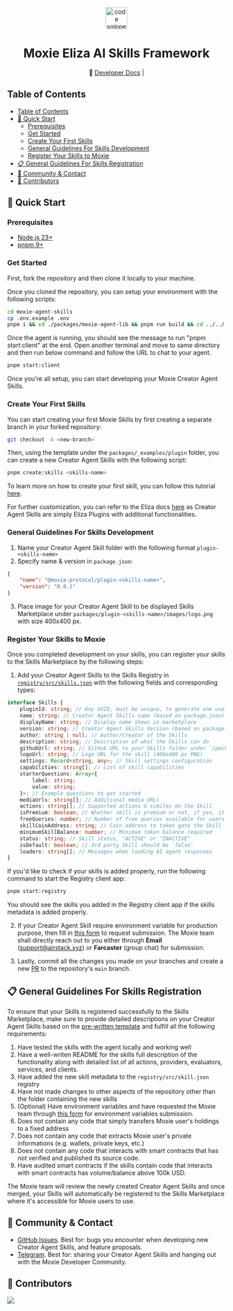<div align="center">
<a align="center" href="https://moxie.xyz" target="_blank">
    <img src="./assets/logo.avif" alt="code snippets" height=50/>
  </a>
  <h1 align="center">Moxie Eliza AI Skills Framework</h1>

📖 [Developer Docs](https://developer.moxie.xyz/) |

</div>

## Table of Contents

- [Table of Contents](#table-of-contents)
- [🚀 Quick Start](#-quick-start)
    - [Prerequisites](#prerequisites)
    - [Get Started](#get-started)
    - [Create Your First Skills](#create-your-first-skills)
    - [General Guidelines For Skills Development](#general-guidelines-for-skills-development)
    - [Register Your Skills to Moxie](#register-your-skills-to-moxie)
- [📋 General Guidelines For Skills Registration](#-general-guidelines-for-skills-registration)
- [💬 Community \& Contact](#-community--contact)
- [👥 Contributors](#-contributors)

## 🚀 Quick Start

### Prerequisites

- [Node.js 23+](https://docs.npmjs.com/downloading-and-installing-node-js-and-npm)
- [pnpm 9+](https://pnpm.io/installation)

### Get Started

First, fork the repository and then clone it locally to your machine.

Once you cloned the repository, you can setup your environment with the following scripts:

```bash
cd moxie-agent-skills
cp .env.example .env
pnpm i && cd ./packages/moxie-agent-lib && pnpm run build && cd ../../ && pnpm build && pnpm start
```

Once the agent is running, you should see the message to run "pnpm start:client" at the end.
Open another terminal and move to same directory and then run below command and follow the URL to chat to your agent.

```bash
pnpm start:client
```

Once you're all setup, you can start developing your Moxie Creator Agent Skills.

### Create Your First Skills

You can start creating your first Moxie Skills by first creating a separate branch in your forked repository:

```sh
git checkout -b <new-branch>
```

Then, using the template under the `packages/_examples/plugin` folder, you can create a new Creator Agent Skills with the following script:

```sh
pnpm create:skills <skills-name>
```

To learn more on how to create your first skill, you can follow this tutorial [here](https://developer.moxie.xyz/creator-agents-and-skills-marketplace/quickstart/create-your-first-skill).

For further customization, you can refer to the Eliza docs [here](https://elizaos.github.io/eliza/docs/packages/plugins/#available-plugins) as Creator Agent Skills are simply Eliza Plugins with additional functionalities.

### General Guidelines For Skills Development

1. Name your Creator Agent Skill folder with the following format `plugin-<skills-name>`
2. Specify name & version in `package.json`:

```json
{
    "name": "@moxie-protocol/plugin-<skills-name>",
    "version": "0.0.1"
}
```

3. Place image for your Creator Agent Skill to be displayed Skills Marketplace under `packages/plugin-<skills-name>/images/logo.png` with size 400x400 px.

### Register Your Skills to Moxie

Once you completed development on your skills, you can register your skills to the Skills Marketplace by the following steps:

1. Add your Creator Agent Skills to the Skills Registry in [`registry/src/skills.json`](./registry/src/skills.json) with the following fields and corresponding types:

```ts
interface Skills {
    pluginId: string; // Any UUID, must be unique, to generate one use this https://www.uuidgenerator.net/
    name: string; // Creator Agent Skills name (based on package.json)
    displayName: string; // Display name shown in marketplace
    version: string; // Creator Agent Skills Version (based on package.json)
    author: string | null; // Author/Creator of the Skills
    description: string; // Description of what the Skills can do
    githubUrl: string; // GitHub URL to your Skills folder under `/packages`
    logoUrl: string; // Logo URL for the skill (400x400 px PNG)
    settings: Record<string, any>; // Skill settings configuration
    capabilities: string[]; // List of skill capabilities
    starterQuestions: Array<{
        label: string;
        value: string;
    }>; // Example questions to get started
    mediaUrls: string[]; // Additional media URLs
    actions: string[]; // Supported actions & similes on the Skill
    isPremium: boolean; // Whether skill is premium or not, if yes, it will check `freeQueries` and `skillCoinAddress`
    freeQueries: number; // Number of free queries available for users in the case of premium skills
    skillCoinAddress: string; // Coin address to token gate the Skill
    minimumSkillBalance: number; // Minimum token balance required
    status: string; // Skill status, "ACTIVE" or "INACTIVE"
    isDefault: boolean; // 3rd party Skill should be `false`
    loaders: string[]; // Messages when loading AI agent responses
}
```

If you'd like to check if your skills is added properly, run the following command to start the Registry client app:

```bash
pnpm start:registry
```

You should see the skills you added in the Registry client app if the skills metadata is added properly.

2. If your Creator Agent Skill require environment variable for production purpose, then fill in [this form](https://forms.gle/8hzDyCVKKLs4MkTEA) to request submission. The Moxie team shall directly reach out to you either through **Email** ([support@airstack.xyz](mailto:support@airstack.xyz)) or **Farcaster** (group chat) for submission.

3. Lastly, commit all the changes you made on your branches and create a new [PR](https://github.com/moxie-protocol/moxie-agent-skills/pulls) to the repository's `main` branch.

## 📋 General Guidelines For Skills Registration

To ensure that your Skills is registered successfully to the Skills Marketplace, make sure to provide detailed descriptions on your Creator Agent Skills based on the [pre-written template](./.github/pull_request_template.md) and fulfill all the following requirements:

1. Have tested the skills with the agent locally and working well
2. Have a well-writen README for the skills full description of the functionality along with detailed list of all actions, providers, evaluators, services, and clients.
3. Have added the new skill metadata to the `registry/src/skill.json` registry
4. Have not made changes to other aspects of the repository other than the folder containing the new skills
5. (Optional) Have environment variables and have requested the Moxie team through [this form](https://forms.gle/8hzDyCVKKLs4MkTEA) for environment variables submission.
6. Does not contain any code that simply transfers Moxie user's holdings to a fixed address
7. Does not contain any code that extracts Moxie user's private informations (e.g. wallets, private keys, etc.)
8. Does not contain any code that interacts with smart contracts that has not verified and published its source code.
9. Have audited smart contracts if the skills contain code that interacts with smart contracts has volume/balance above 100k USD.

The Moxie team will review the newly created Creator Agent Skills and once merged, your Skills will automatically be registered to the Skills Marketplace where it's accessible for Moxie users to use.

## 💬 Community & Contact

- [GitHub Issues](https://github.com/moxie-protocol/moxie-agent-skills/issues). Best for: bugs you encounter when developing new Creator Agent Skills, and feature proposals.
- [Telegram](https://t.me/+QVjX1VPh3SpmNjMx). Best for: sharing your Creator Agent Skills and hanging out with the Moxie Developer Community.

## 👥 Contributors

<a href="https://github.com/moxie-protocol/moxie-agent-skills/graphs/contributors">
  <img src="https://contrib.rocks/image?repo=moxie-protocol/moxie-agent-skills" />
</a>
